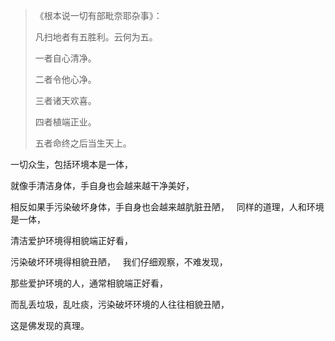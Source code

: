 > 《根本说一切有部毗奈耶杂事》：
> 
> 凡扫地者有五胜利。云何为五。
> 
> 一者自心清净。
> 
> 二者令他心净。
> 
> 三者诸天欢喜。
> 
> 四者植端正业。
> 
> 五者命终之后当生天上。

一切众生，包括环境本是一体，

就像手清洁身体，手自身也会越来越干净美好，

相反如果手污染破坏身体，手自身也会越来越肮脏丑陋，
&nbsp;
同样的道理，人和环境是一体，

清洁爱护环境得相貌端正好看，

污染破坏环境得相貌丑陋，
&nbsp;
我们仔细观察，不难发现，

那些爱护环境的人，通常相貌端正好看，

而乱丢垃圾，乱吐痰，污染破坏环境的人往往相貌丑陋，

这是佛发现的真理。